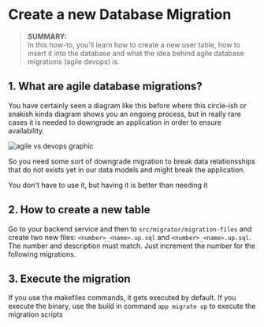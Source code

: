 # Create a new Database Migration

> **SUMMARY:**  
> In this how-to, you'll learn how to create a new user table, how to insert it into the database and what the idea behind agile database migrations (agile devops) is.

## 1. What are agile database migrations?

You have certainly seen a diagram like this before where this circle-ish or snakish kinda diagram shows you an ongoing process, but in really rare cases it is needed to downgrade an application in order to ensure availability.

![agile vs devops graphic](https://external-content.duckduckgo.com/iu/?u=https%3A%2F%2Fi.ytimg.com%2Fvi%2FTuGdJXfwRBY%2Fmaxresdefault.jpg&f=1&nofb=1&ipt=dabc18f621216755e1136bc801217039fe789f8612aeadc2b33e53555c150a0b&ipo=images)

So you need some sort of downgrade migration to break data relationsships that do not exists yet in our data models and might break the application.

You don't have to use it, but having it is better than needing it

## 2. How to create a new table

Go to your backend service and then to `src/migrator/migration-files` and create two new files: `<number>_<name>.up.sql` and `<number>_<name>.up.sql`. The number and description must match. Just increment the number for the following migrations.

## 3. Execute the migration

If you use the makefiles commands, it gets executed by default. If you execute the binary, use the build in command `app migrate up` to execute the migration scripts
